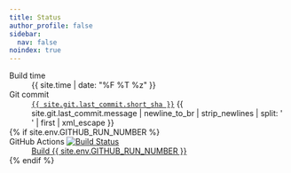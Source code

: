 ```yaml
---
title: Status
author_profile: false
sidebar:
  nav: false
noindex: true
---
```


<dl>
  <dt>Build time</dt>
  <dd><time id="build-time" datetime="{{ site.time | date: "%F %T %z" }}">{{ site.time | date: "%F %T %z" }}</time></dd>
  <dt>Git commit</dt>
  <dd>
    <a href="https://github.com/{{ site.repository }}/commit/{{ site.git.last_commit.long_sha }}"><code>{{ site.git.last_commit.short_sha }}</code></a>
    {{ site.git.last_commit.message | newline_to_br | strip_newlines | split: '<br />' | first | xml_escape }}
  </dd>
  {% if site.env.GITHUB_RUN_NUMBER %}
  <dt>GitHub Actions <a href="https://github.com/weirane/blog/actions"><img src="https://github.com/weirane/blog/workflows/build/badge.svg" alt="Build Status" /></a></dt>
  <dd><a href="https://github.com/weirane/blog/actions/runs/{{ site.env.GITHUB_RUN_ID }}">Build {{ site.env.GITHUB_RUN_NUMBER }}</a></dd>
  {% endif %}
</dl>
